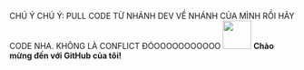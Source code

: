 CHÚ Ý CHÚ Ý: PULL CODE TỪ NHÁNH DEV VỀ NHÁNH CỦA MÌNH RỒI HÃY CODE NHA. KHÔNG LÀ CONFLICT ĐÓOOOOOOOOOOO
<img src="https://media.giphy.com/media/xT9IgzoKnwFNmISR8I/giphy.gif" width="50"> **Chào mừng đến với GitHub của tôi!**
